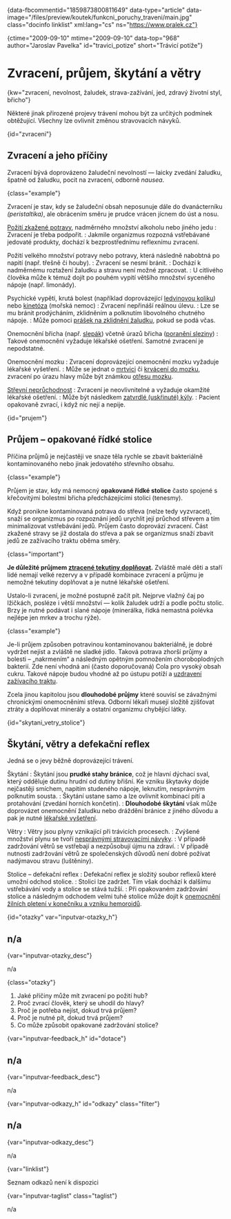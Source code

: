 
{data-fbcommentid="1859873800811649" data-type="article" data-image="/files/preview/koutek/funkcni\_poruchy\_traveni/main.jpg" class="docinfo linklist" xml:lang="cs" ns="https://www.pralek.cz"}

{ctime="2009-09-10" mtime="2009-09-10" data-top="968" author="Jaroslav Pavelka" id="travici_potize" short="Trávicí potíže"}

# Zvracení, průjem, škytání a větry

{kw="zvracení, nevolnost, žaludek, strava-zažívání, jed, zdravý životní styl, břicho"}

Některé jinak přirozené projevy trávení mohou být za určitých podmínek obtěžující. Všechny lze ovlivnit změnou stravovacích návyků.

{id="zvraceni"}

## Zvracení a jeho příčiny

Zvracení bývá doprovázeno žaludeční nevolností — laicky zvedání žaludku, špatně od žaludku, pocit na zvracení, odborně _nausea_.

{class="example"}

Zvracení je stav, kdy se žaludeční obsah neposunuje dále do dvanácterníku _(peristaltika)_, ale obrácením směru je prudce vrácen jícnem do úst a nosu.

[Požití zkažené potravy][1], nadměrného množství alkoholu nebo jiného jedu
:   Zvracení je třeba podpořit.
:   Jakmile organizmus rozpozná vstřebávané jedovaté produkty, dochází k bezprostřednímu reflexnímu zvracení.

Požití velkého množství potravy nebo potravy, která následně nabobtná po napití (např. třešně či houby).
:   Zvracení se nesmí bránit.
:   Dochází k nadměrnému roztažení žaludku a stravu není možné zpracovat.
:   U citlivého člověka může k témuž dojít po pouhém vypití většího množství syceného nápoje (např. limonády).

Psychické vypětí, krutá bolest (například doprovázející [ledvinovou koliku][2]) nebo [kinetóza][3] (mořská nemoc)
:   Zvracení nepřináší reálnou úlevu.
:   Lze se mu bránit prodýcháním, zklidněním a polknutím libovolného chutného nápoje.
:   Může pomoci [prášek na zklidnění žaludku][4], pokud se podá včas.

Onemocnění břicha (např. [slepák][5]) včetně úrazů břicha ([poranění sleziny][6])
:   Takové onemocnění vyžaduje lékařské ošetření. Samotné zvracení je nepodstatné.

Onemocnění mozku
:   Zvracení doprovázející onemocnění mozku vyžaduje lékařské vyšetření.
:   Může se jednat o [mrtvici][7] či [krvácení do mozku][8], zvracení po úrazu hlavy může být známkou [otřesu mozku][9].

[Střevní neprůchodnost][10]
:   Zvracení je neovlivnitelné a vyžaduje okamžité lékařské ošetření.
:   Může být následkem [zatvrdlé (uskřinuté) kýly][11].
:   Pacient opakovaně zvrací, i když nic nejí a nepije.

{id="prujem"}

## Průjem – opakované řídké stolice

Příčina průjmů je nejčastěji ve snaze těla rychle se zbavit bakteriálně kontaminovaného nebo jinak jedovatého střevního obsahu.

{class="example"}

Průjem je stav, kdy má nemocný **opakované řídké stolice** často spojené s křečovitými bolestmi břicha předcházejícími stolici (tenesmy).

Když pronikne kontaminovaná potrava do střeva (nelze tedy vyzvracet), snaží se organizmus po rozpoznání jedů urychlit její průchod střevem a tím minimalizovat vstřebávání jedů. Průjem často doprovází zvracení. Část zkažené stravy se již dostala do střeva a pak se organizmus snaží zbavit jedů ze zažívacího traktu oběma směry.

{class="important"}

**Je důležité průjmem [ztracené tekutiny doplňovat][12].** Zvláště malé děti a staří lidé nemají velké rezervy a v případě kombinace zvracení a průjmu je nemožné tekutiny doplňovat a je nutné lékařské ošetření. 

Ustalo-li zvracení, je možné postupně začít pít. Nejprve vlažný čaj po lžičkách, posléze i větší množství — kolik žaludek udrží a podle počtu stolic. Brzy je nutné podávat i slané nápoje (minerálka, řídká nemastná polévka nejlépe jen mrkev a trochu rýže).

{class="example"}

Je-li průjem způsoben potravinou kontaminovanou bakteriálně, je dobré vydržet nejíst a zvláště ne sladké jídlo. Taková potrava zhorší průjmy a bolesti – „nakrmením“ a následným opětným pomnožením choroboplodných bakterií. Zde není vhodná ani (často doporučovaná) Cola pro vysoký obsah cukru. Takové nápoje budou vhodné až po ústupu potíží a [uzdravení zažívacího traktu][13].

Zcela jinou kapitolou jsou **dlouhodobé průjmy** které souvisí se závažnými chronickými onemocněními střeva. Odborní lékaři musejí složitě zjišťovat ztráty a doplňovat minerály a ostatní organizmu chybějící látky.

{id="skytani\_vetry\_stolice"}

## Škytání, větry a defekační reflex

Jedná se o jevy běžně doprovázející trávení.

Škytání
:   Škytání jsou **prudké stahy bránice**, což je hlavní dýchací sval, který odděluje dutinu hrudní od dutiny břišní. Ke vzniku škytavky dojde nejčastěji smíchem, napitím studeného nápoje, leknutím, nesprávným polknutím sousta.
:   Škytání ustane samo a lze ovlivnit kombinací pití a protahování (zvedání horních končetin).
:   **Dlouhodobé škytání** však může doprovázet onemocnění žaludku nebo dráždění bránice z jiného důvodu a pak je nutné [lékařské vyšetření][14].

Větry
:   Větry jsou plyny vznikající při trávicích procesech.
:   Zvýšené množství plynu se tvoří [nesprávnými stravovacími návyky][13].
:   V případě zadržování větrů se vstřebají a nezpůsobují újmu na zdraví.
:   V případě nutnosti zadržování větrů ze společenských důvodů není dobré požívat nadýmavou stravu (luštěniny).

Stolice – defekační reflex
:   Defekační reflex je složitý soubor reflexů které umožní odchod stolice.
:   Stolici lze zadržet. Tím však dochází k dalšímu vstřebávání vody a stolice se stává tužší.
:   Při opakovaném zadržování stolice a následným odchodem velmi tuhé stolice může dojít k [onemocnění žilních pletení v konečníku a vzniku hemoroidů][15].

{id="otazky" var="inputvar-otazky_h"}

## n/a

{var="inputvar-otazky_desc"}

n/a

{class="otazky"}

  1. Jaké příčiny může mít zvracení po požití hub?
  2. Proč zvrací člověk, který se uhodil do hlavy?
  3. Proč je potřeba nejíst, dokud trvá průjem?
  4. Proč je nutné pít, dokud trvá průjem?
  5. Co může způsobit opakované zadržování stolice?

{var="inputvar-feedback_h" id="dotace"}

## n/a

{var="inputvar-feedback_desc"}

n/a

{var="inputvar-odkazy_h" id="odkazy" class="filter"}

## n/a

{var="inputvar-odkazy_desc"}

n/a

{var="linklist"}

Seznam odkazů není k dispozici

{var="inputvar-taglist" class="taglist"}

n/a

 [1]: bolest_zaludku
 [2]: mocove_kameny
 [3]: kinetoza
 [4]: leky
 [5]: slepak
 [6]: poraneni_sleziny
 [7]: mrtvice
 [8]: subduralni_hematom
 [9]: otres_mozku
 [10]: ileus
 [11]: kyla
 [12]: prijem_tekutin
 [13]: zdrave_traveni
 [14]: nalehavost_vysetreni
 [15]: hemoroidy

